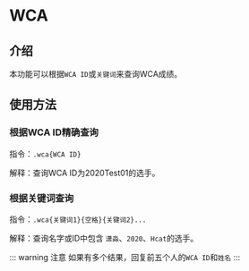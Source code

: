 # WCA

## 介绍

本功能可以根据`WCA ID`或`关键词`来查询WCA成绩。

## 使用方法
### 根据WCA ID精确查询

指令：`.wca{WCA ID}`
    
解释：查询WCA ID为2020Test01的选手。
    
<Chat
:msgList="[
    {
        'msg':'.wca 2020Test01',
        'position':'right'
    },
    {
        'msg':'Zheng Li (测试)\n2020Test01,China,Male\n333 16.16|19.36\n222 4.30|5.61\n444 1:34.11\n333fm 47\n333oh 20.48|25.82\nclock 21.49|35.01\npyram 6.12|7.84\nskewb 10.05|16.14',
        'position':'left'
    }
]"/>

### 根据关键词查询

指令：`.wca{关键词1}{空格}{关键词2}...`

解释：查询名字或ID中包含 `潇淼`、`2020`、`Hcat`的选手。

::: warning 注意
如果有多个结果，回复前五个人的`WCA ID`和`姓名`
:::

<Chat
:msgList="[
    {
        'msg':'.wca2020 LIZH',
        'position':'right'
    },
    {
        'msg':'11 items\n2020LIZH01|Zhirui Li (李祉睿)\n2020LIZH02|Zhuoliang Li (李卓亮)\n2020Test01|Zheng Li (测试)\n2020LIZH04|Zhen Li (李圳)\n2020LIZH05|Zhi Li (李志)\n...',
        'position':'left'
    }
]"/>
    

